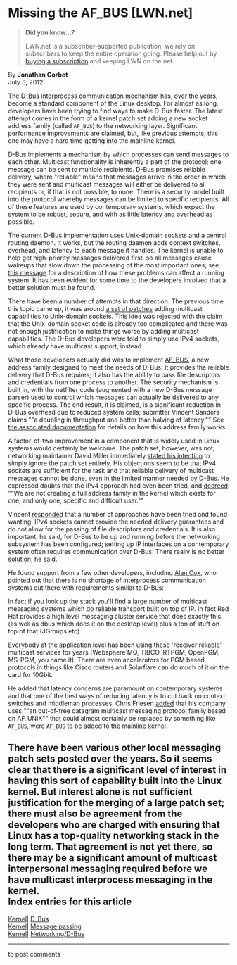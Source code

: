 # Missing the AF_BUS [LWN.net]

> **Did you know...?**
> 
> LWN.net is a subscriber-supported publication; we rely on subscribers to keep the entire operation going. Please help out by [buying a subscription](/Promo/nst-nag4/subscribe) and keeping LWN on the net. 

By **Jonathan Corbet**  
July 3, 2012 

The [D-Bus](http://www.freedesktop.org/wiki/Software/dbus) interprocess communication mechanism has, over the years, become a standard component of the Linux desktop. For almost as long, developers have been trying to find ways to make D-Bus faster. The latest attempt comes in the form of a kernel patch set adding a new socket address family (called `AF_BUS`) to the networking layer. Significant performance improvements are claimed, but, like previous attempts, this one may have a hard time getting into the mainline kernel. 

D-Bus implements a mechanism by which processes can send messages to each other. Multicast functionality is inherently a part of the protocol; one message can be sent to multiple recipients. D-Bus promises reliable delivery, where "reliable" means that messages arrive in the order in which they were sent and multicast messages will either be delivered to all recipients or, if that is not possible, to none. There is a security model built into the protocol whereby messages can be limited to specific recipients. All of these features are used by contemporary systems, which expect the system to be robust, secure, and with as little latency and overhead as possible. 

The current D-Bus implementation uses Unix-domain sockets and a central routing daemon. It works, but the routing daemon adds context switches, overhead, and latency to each message it handles. The kernel is unable to help get high-priority messages delivered first, so all messages cause wakeups that slow down the processing of the most important ones; see [this message](/Articles/504984/) for a description of how these problems can affect a running system. It has been evident for some time to the developers involved that a better solution must be found. 

There have been a number of attempts in that direction. The previous time this topic came up, it was around [a set of patches](/Articles/484203/) adding multicast capabilities to Unix-domain sockets. This idea was rejected with the claim that the Unix-domain socket code is already too complicated and there was not enough justification to make things worse by adding multicast capabilities. The D-Bus developers were told to simply use IPv4 sockets, which already have multicast support, instead. 

What those developers actually did was to implement [AF_BUS](/Articles/504722/), a new address family designed to meet the needs of D-Bus. It provides the reliable delivery that D-Bus requires; it also has the ability to pass file descriptors and credentials from one process to another. The security mechanism is built in, with the netfilter code (augmented with a new D-Bus message parser) used to control which messages can actually be delivered to any specific process. The end result, it is claimed, is a significant reduction in D-Bus overhead due to reduced system calls; submitter Vincent Sanders claims ""a doubling in throughput and better than halving of latency."" See [the associated documentation](/Articles/504988/) for details on how this address family works. 

A factor-of-two improvement in a component that is widely used in Linux systems would certainly be welcome. The patch set, however, was not; networking maintainer David Miller immediately [stated his intention](/Articles/504977/) to simply ignore the patch set entirely. His objections seem to be that IPv4 sockets are sufficient for the task and that reliable delivery of multicast messages cannot be done, even in the limited manner needed by D-Bus. He expressed doubts that the IPv4 approach had even been tried, and [decreed](/Articles/504978/): ""We are not creating a full address family in the kernel which exists for one, and only one, specific and difficult user."" 

Vincent [responded](/Articles/504979/) that a number of approaches have been tried and found wanting. IPv4 sockets cannot provide the needed delivery guarantees and do not allow for the passing of file descriptors and credentials. It is also important, he said, for D-Bus to be up and running before the networking subsystem has been configured; setting up IP interfaces on a contemporary system often requires communication over D-Bus. There really is no better solution, he said. 

He found support from a few other developers, including [Alan Cox](/Articles/504980/), who pointed out that there is no shortage of interprocess communication systems out there with requirements similar to D-Bus: 

In fact if you look up the stack you'll find a large number of multicast messaging systems which do reliable transport built on top of IP. In fact Red Hat provides a high level messaging cluster service that does exactly this. (as well as dbus which does it on the desktop level) plus a ton of stuff on top of that (JGroups etc) 

Everybody at the application level has been using these 'receiver reliable' multicast services for years (Websphere MQ, TIBCO, RTPGM, OpenPGM, MS-PGM, you name it). There are even accelerators for PGM based protocols in things like Cisco routers and Solarflare can do much of it on the card for 10Gbit. 

He added that latency concerns are paramount on contemporary systems and that one of the best ways of reducing latency is to cut back on context switches and middleman processes. Chris Friesen [added](/Articles/504981/) that his company uses ""an out-of-tree datagram multicast messaging protocol family based on AF_UNIX"" that could almost certainly be replaced by something like `AF_BUS`, were `AF_BUS` to be added to the mainline kernel. 

There have been various other local messaging patch sets posted over the years. So it seems clear that there is a significant level of interest in having this sort of capability built into the Linux kernel. But interest alone is not sufficient justification for the merging of a large patch set; there must also be agreement from the developers who are charged with ensuring that Linux has a top-quality networking stack in the long term. That agreement is not yet there, so there may be a significant amount of multicast interpersonal messaging required before we have multicast interprocess messaging in the kernel.  
Index entries for this article  
---  
[Kernel](/Kernel/Index)| [D-Bus](/Kernel/Index#D-Bus)  
[Kernel](/Kernel/Index)| [Message passing](/Kernel/Index#Message_passing)  
[Kernel](/Kernel/Index)| [Networking/D-Bus](/Kernel/Index#Networking-D-Bus)  
  


* * *

to post comments 
